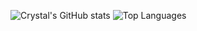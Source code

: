 ![Crystal's GitHub stats](https://github-readme-stats.vercel.app/api?username=cyloCA&theme=merko&show_icons=true)
![Top Languages](https://github-readme-stats.vercel.app/api/top-langs/?username=cyloCA&layout=compact&theme=merko)
